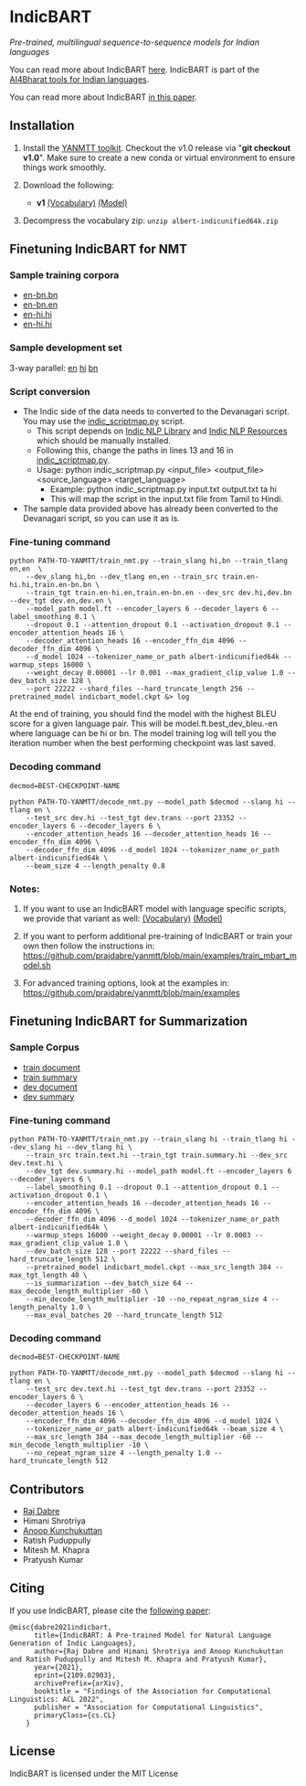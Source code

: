 # IndicBART

_Pre-trained, multilingual sequence-to-sequence models for Indian languages_

You can read more about IndicBART [here](https://indicnlp.ai4bharat.org/indic-bart). IndicBART is part of the [AI4Bharat tools for Indian languages](https://indicnlp.ai4bharat.org).

You can read more about IndicBART [in this paper](https://arxiv.org/abs/2109.02903).

## Installation

1. Install the [YANMTT toolkit](https://github.com/prajdabre/yanmtt). Checkout the v1.0 release via "**git checkout v1.0**". Make sure to create a new conda or virtual environment to ensure things work smoothly.
2. Download the following: 

    - **v1** [(Vocabulary)](https://storage.googleapis.com/ai4bharat-indicnlg-public/indic-bart-v1/albert-indicunified64k.zip) 
             [(Model)](https://storage.googleapis.com/ai4bharat-indicnlg-public/indic-bart-v1/indicbart_model.ckpt) 

3. Decompress the vocabulary zip: `unzip albert-indicunified64k.zip`

## Finetuning IndicBART for NMT

### Sample training corpora

- [en-bn.bn](https://storage.googleapis.com/ai4bharat-indicnlg-public/sample_data/train.en-bn.bn)
- [en-bn.en](https://storage.googleapis.com/ai4bharat-indicnlg-public/sample_data/train.en-bn.en)
- [en-hi.hi](https://storage.googleapis.com/ai4bharat-indicnlg-public/sample_data/train.en-hi.hi)
- [en-hi.hi](https://storage.googleapis.com/ai4bharat-indicnlg-public/sample_data/train.en-hi.en) 

### Sample development set

3-way parallel: [en](https://storage.googleapis.com/ai4bharat-indicnlg-public/sample_data/dev.en) [hi](https://storage.googleapis.com/ai4bharat-indicnlg-public/sample_data/dev.hi) [bn](https://storage.googleapis.com/ai4bharat-indicnlg-public/sample_data/dev.bn) 

### Script conversion

- The Indic side of the data needs to converted to the Devanagari script. You may use the [indic_scriptmap.py](https://github.com/AI4Bharat/indic-bart/blob/main/indic_scriptmap.py) script.
    - This script depends on [Indic NLP Library](https://github.com/anoopkunchukuttan/indic_nlp_library) and [Indic NLP Resources](https://github.com/anoopkunchukuttan/indic_nlp_resources) which should be manually installed. 
    - Following this, change the paths in lines 13 and 16 in [indic_scriptmap.py](https://github.com/AI4Bharat/indic-bart/blob/main/indic_scriptmap.py).
    - Usage: python indic_scriptmap.py <input_file> <output_file> <source_language> <target_language> 
        - Example: python indic_scriptmap.py input.txt output.txt ta hi
        - This will map the script in the input.txt file from Tamil to Hindi.
- The sample data provided above has already been converted to the Devanagari script, so you can use it as is. 

### Fine-tuning command

```
python PATH-TO-YANMTT/train_nmt.py --train_slang hi,bn --train_tlang en,en  \
    --dev_slang hi,bn --dev_tlang en,en --train_src train.en-hi.hi,train.en-bn.bn \
    --train_tgt train.en-hi.en,train.en-bn.en --dev_src dev.hi,dev.bn --dev_tgt dev.en,dev.en \
    --model_path model.ft --encoder_layers 6 --decoder_layers 6 --label_smoothing 0.1 \
    --dropout 0.1 --attention_dropout 0.1 --activation_dropout 0.1 --encoder_attention_heads 16 \
    --decoder_attention_heads 16 --encoder_ffn_dim 4096 --decoder_ffn_dim 4096 \
    --d_model 1024 --tokenizer_name_or_path albert-indicunified64k --warmup_steps 16000 \
    --weight_decay 0.00001 --lr 0.001 --max_gradient_clip_value 1.0 --dev_batch_size 128 \
    --port 22222 --shard_files --hard_truncate_length 256 --pretrained_model indicbart_model.ckpt &> log
```

At the end of training, you should find the model with the highest BLEU score for a given language pair. This will be model.ft.best_dev_bleu.<language>-en where language can be  hi or bn. The model training log will tell you the iteration number when the best performing checkpoint was last saved. <br>

### Decoding command
  
```
decmod=BEST-CHECKPOINT-NAME
    
python PATH-TO-YANMTT/decode_nmt.py --model_path $decmod --slang hi --tlang en \
    --test_src dev.hi --test_tgt dev.trans --port 23352 --encoder_layers 6 --decoder_layers 6 \
    --encoder_attention_heads 16 --decoder_attention_heads 16 --encoder_ffn_dim 4096 \
    --decoder_ffn_dim 4096 --d_model 1024 --tokenizer_name_or_path albert-indicunified64k \
    --beam_size 4 --length_penalty 0.8
```

### Notes:


1. If you want to use an IndicBART model with language specific scripts, we provide that variant as well: [(Vocabulary)](https://storage.googleapis.com/ai4bharat-indicnlg-public/indic-bart-v1/albert-indic64k.zip) [(Model)](https://storage.googleapis.com/ai4bharat-indicnlg-public/indic-bart-v1/separate_script_indicbart_model.ckpt) 
    
2. If you want to perform additional pre-training of IndicBART or train your own then follow the instructions in: https://github.com/prajdabre/yanmtt/blob/main/examples/train_mbart_model.sh 
    
3. For advanced training options, look at the examples in: https://github.com/prajdabre/yanmtt/blob/main/examples 
   
## Finetuning IndicBART for Summarization

### Sample Corpus

- [train document](https://storage.googleapis.com/ai4bharat-indicnlg-public/sample_data/train.text.hi)
- [train summary](https://storage.googleapis.com/ai4bharat-indicnlg-public/sample_data/train.summary.hi)
- [dev document](https://storage.googleapis.com/ai4bharat-indicnlg-public/sample_data/dev.text.hi)
- [dev summary](https://storage.googleapis.com/ai4bharat-indicnlg-public/sample_data/dev.summary.hi) 

### Fine-tuning command

```
python PATH-TO-YANMTT/train_nmt.py --train_slang hi --train_tlang hi --dev_slang hi --dev_tlang hi \
    --train_src train.text.hi --train_tgt train.summary.hi --dev_src dev.text.hi \
    --dev_tgt dev.summary.hi --model_path model.ft --encoder_layers 6 --decoder_layers 6 \
    --label_smoothing 0.1 --dropout 0.1 --attention_dropout 0.1 --activation_dropout 0.1 \
    --encoder_attention_heads 16 --decoder_attention_heads 16 --encoder_ffn_dim 4096 \
    --decoder_ffn_dim 4096 --d_model 1024 --tokenizer_name_or_path albert-indicunified64k \
    --warmup_steps 16000 --weight_decay 0.00001 --lr 0.0003 --max_gradient_clip_value 1.0 \
    --dev_batch_size 128 --port 22222 --shard_files --hard_truncate_length 512 \
    --pretrained_model indicbart_model.ckpt --max_src_length 384 --max_tgt_length 40 \
    --is_summarization --dev_batch_size 64 --max_decode_length_multiplier -60 \
    --min_decode_length_multiplier -10 --no_repeat_ngram_size 4 --length_penalty 1.0 \
    --max_eval_batches 20 --hard_truncate_length 512 
```

### Decoding command
  
```
decmod=BEST-CHECKPOINT-NAME
    
python PATH-TO-YANMTT/decode_nmt.py --model_path $decmod --slang hi --tlang en \
    --test_src dev.text.hi --test_tgt dev.trans --port 23352 --encoder_layers 6 \
    --decoder_layers 6 --encoder_attention_heads 16 --decoder_attention_heads 16 \
    --encoder_ffn_dim 4096 --decoder_ffn_dim 4096 --d_model 1024 \
    --tokenizer_name_or_path albert-indicunified64k --beam_size 4 \
    --max_src_length 384 --max_decode_length_multiplier -60 --min_decode_length_multiplier -10 \
    --no_repeat_ngram_size 4 --length_penalty 1.0 --hard_truncate_length 512 
```  
    
## Contributors
    
- [Raj Dabre](mailto:prajdabre@gmail.com)
- Himani Shrotriya
- [Anoop Kunchukuttan](mailto:anoop.kunchukuttan@gmail.com)
- Ratish Puduppully 
- Mitesh M. Khapra  
- Pratyush Kumar

## Citing
    
If you use IndicBART, please cite the [following paper](https://arxiv.org/abs/2109.02903):

```
@misc{dabre2021indicbart,
      title={IndicBART: A Pre-trained Model for Natural Language Generation of Indic Languages}, 
      author={Raj Dabre and Himani Shrotriya and Anoop Kunchukuttan and Ratish Puduppully and Mitesh M. Khapra and Pratyush Kumar},
      year={2021},
      eprint={2109.02903},
      archivePrefix={arXiv},
      booktitle = "Findings of the Association for Computational Linguistics: ACL 2022",
      publisher = "Association for Computational Linguistics",
      primaryClass={cs.CL}
    }    
```   

## License
    
IndicBART is licensed under the MIT License    
